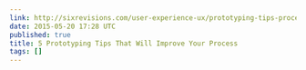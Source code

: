 ```yaml
---
link: http://sixrevisions.com/user-experience-ux/prototyping-tips-process/
date: 2015-05-20 17:28 UTC
published: true
title: 5 Prototyping Tips That Will Improve Your Process
tags: []
---
```



